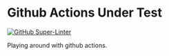 # Github Actions Under Test

[![GitHub Super-Linter](https://github.com/abdeltwabmf/continuous-id/workflows/Lint%20Code%20Base/badge.svg)](https://github.com/marketplace/actions/super-linter)

Playing around with github actions.
